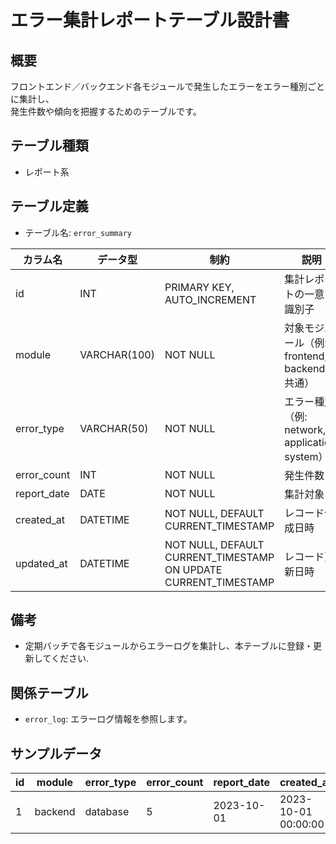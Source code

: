 # エラー集計レポートテーブル設計書

## 概要
フロントエンド／バックエンド各モジュールで発生したエラーをエラー種別ごとに集計し、  
発生件数や傾向を把握するためのテーブルです。

## テーブル種類
- レポート系

## テーブル定義
- テーブル名: `error_summary`

| カラム名     | データ型      | 制約                                     | 説明                                          |
|--------------|---------------|------------------------------------------|-----------------------------------------------|
| id           | INT           | PRIMARY KEY, AUTO_INCREMENT              | 集計レポートの一意な識別子                        |
| module       | VARCHAR(100)  | NOT NULL                                 | 対象モジュール（例: frontend, backend, 共通）    |
| error_type   | VARCHAR(50)   | NOT NULL                                 | エラー種別（例: network, application, system）  |
| error_count  | INT           | NOT NULL                                 | 発生件数                                      |
| report_date  | DATE          | NOT NULL                                 | 集計対象日                                    |
| created_at   | DATETIME      | NOT NULL, DEFAULT CURRENT_TIMESTAMP      | レコード作成日時                              |
| updated_at   | DATETIME      | NOT NULL, DEFAULT CURRENT_TIMESTAMP ON UPDATE CURRENT_TIMESTAMP | レコード更新日時          |

## 備考
- 定期バッチで各モジュールからエラーログを集計し、本テーブルに登録・更新してください.

## 関係テーブル
- `error_log`: エラーログ情報を参照します。

## サンプルデータ
| id | module   | error_type  | error_count | report_date  | created_at           | updated_at           |
|----|----------|-------------|-------------|--------------|----------------------|----------------------|
| 1  | backend  | database    | 5           | 2023-10-01   | 2023-10-01 00:00:00  | 2023-10-01 00:00:00  |

